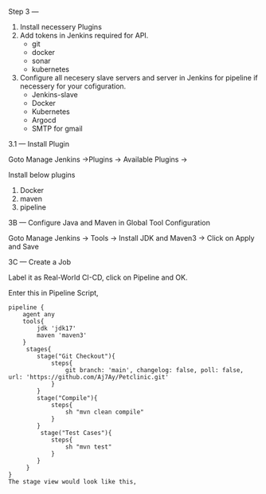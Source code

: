 
Step 3 — 

1. Install necessery Plugins
2. Add tokens in Jenkins required for API.
   - git
   - docker
   - sonar
   - kubernetes
3. Configure all necesery slave servers and server in Jenkins for pipeline if necessery for your cofiguration.
   - Jenkins-slave
   - Docker
   - Kubernetes
   - Argocd
   - SMTP for gmail
 
3.1 — Install Plugin

Goto Manage Jenkins →Plugins → Available Plugins →

Install below plugins
1. Docker
2. maven
3. pipeline 





3B — Configure Java and Maven in Global Tool Configuration

Goto Manage Jenkins → Tools → Install JDK and Maven3 → Click on Apply and Save



3C — Create a Job

Label it as Real-World CI-CD, click on Pipeline and OK.



Enter this in Pipeline Script,

```
pipeline {
    agent any 
    tools{
        jdk 'jdk17'
        maven 'maven3'
    }
     stages{
        stage("Git Checkout"){
            steps{
                git branch: 'main', changelog: false, poll: false, url: 'https://github.com/Aj7Ay/Petclinic.git'
            }
        }
        stage("Compile"){
            steps{
                sh "mvn clean compile"
            }
        }
         stage("Test Cases"){
            steps{
                sh "mvn test"
            }
        }
     }
}
The stage view would look like this,
```

